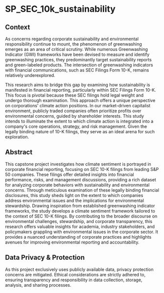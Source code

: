 # SP_SEC_10k_sustainability


## Context

As concerns regarding corporate sustainability and environmental responsibility continue to mount, the phenomenon of greenwashing emerges as an area of critical scrutiny. While numerous Greenwashing Indicator (GWI) frameworks have been devised to measure and identify greenwashing practices, they predominantly target sustainability reports and green-labeled products. The intersection of greenwashing indicators with financial communications, such as SEC Filings Form 10-K, remains relatively underexplored.

This research aims to bridge this gap by examining how sustainability is manifested in financial reporting, particularly within SEC Filings Form 10-K. This focus is pivotal because these SEC filings hold legal weight and undergo thorough examination. This approach offers a unique perspective on corporations' climate action positions. In our market-driven capitalist environment, publicly traded companies often prioritize profits over environmental concerns, guided by shareholder interests. This study intends to illuminate the extent to which climate action is integrated into a company's core operations, strategy, and risk management. Given the legally binding nature of 10-K filings, they serve as an ideal arena for such exploration.

## Abstract

This capstone project investigates how climate sentiment is portrayed in corporate financial reporting, focusing on SEC 10-K filings from leading S&P 50 companies. These filings offer detailed insights into financial performance, risks, and management discussions, providing a rich dataset for analyzing corporate behaviors with sustainability and environmental concerns. Through meticulous examination of these legally binding financial disclosures, this study sheds light on the extent to which companies address environmental issues and the implications for environmental stewardship. Drawing inspiration from established greenwashing indicator frameworks, the study develops a climate sentiment framework tailored to the context of SEC 10-K filings. By contributing to the broader discourse on environmental challenges, stewardship, and corporate transparency, this research offers valuable insights for academia, industry stakeholders, and policymakers grappling with environmental issues in the corporate sector. It provides a nuanced understanding of corporate practices and highlights avenues for improving environmental reporting and accountability.


## Data Privacy & Protection

As this project exclusively uses publicly available data, privacy protection concerns are mitigated. Ethical considerations are strictly adhered to, ensuring transparency and responsibility in data collection, storage, analysis, and sharing processes.

